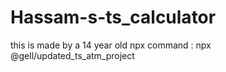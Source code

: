 # Hassam-s-ts_calculator
this is made by a 14 year old
npx command : npx @gell/updated_ts_atm_project
